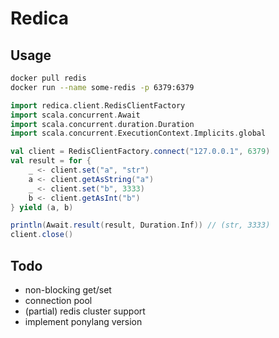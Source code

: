 # Redica

## Usage

```sh
docker pull redis
docker run --name some-redis -p 6379:6379
```

```scala
import redica.client.RedisClientFactory
import scala.concurrent.Await
import scala.concurrent.duration.Duration
import scala.concurrent.ExecutionContext.Implicits.global

val client = RedisClientFactory.connect("127.0.0.1", 6379)
val result = for {
    _ <- client.set("a", "str")
    a <- client.getAsString("a")
    _ <- client.set("b", 3333)
    b <- client.getAsInt("b")
} yield (a, b)

println(Await.result(result, Duration.Inf)) // (str, 3333)
client.close()
```

## Todo

- non-blocking get/set
- connection pool
- (partial) redis cluster support
- implement ponylang version
